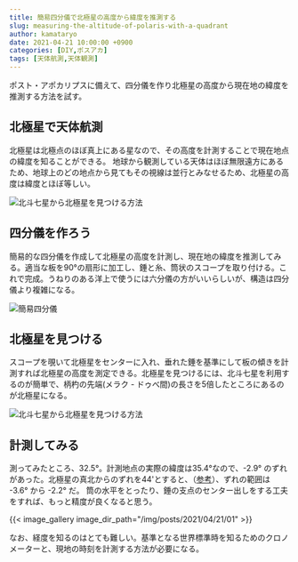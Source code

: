 ```yaml
---
title: 簡易四分儀で北極星の高度から緯度を推測する
slug: measuring-the-altitude-of-polaris-with-a-quadrant
author: kamataryo
date: 2021-04-21 10:00:00 +0900
categories: [DIY,ポスアカ]
tags: [天体航測,天体観測]
---
```

ポスト・アポカリプスに備えて、四分儀を作り北極星の高度から現在地の緯度を推測する方法を試す。

## 北極星で天体航測

北極星は北極点のほぼ真上にある星なので、その高度を計測することで現在地点の緯度を知ることができる。
地球から観測している天体はほぼ無限遠方にあるため、地球上のどの地点から見てもその視線は並行とみなせるため、北極星の高度は緯度とほぼ等しい。

![北斗七星から北極星を見つける方法](/img/posts/2021/04/21/why-altitude.webp)

## 四分儀を作ろう

簡易的な四分儀を作成して北極星の高度を計測し、現在地の緯度を推測してみる。適当な板を90°の扇形に加工し、錘と糸、筒状のスコープを取り付ける。これで完成。うねりのある洋上で使うには六分儀の方がいいらしいが、構造は四分儀より複雑になる。 

![簡易四分儀](/img/posts/2021/04/21/top.webp)

## 北極星を見つける

スコープを覗いて北極星をセンターに入れ、垂れた錘を基準にして板の傾きを計測すれば北極星の高度を測定できる。北極星を見つけるには、北斗七星を利用するのが簡単で、柄杓の先端(メラク - ドゥべ間)の長さを5倍したところにあるのが北極星になる。

![北斗七星から北極星を見つける方法](/img/posts/2021/04/21/how-to-find-polaris.webp)

## 計測してみる

測ってみたところ、32.5°。計測地点の実際の緯度は35.4°なので、-2.9° のずれがあった。北極星の真北からのずれを44'とすると、（[参考](https://eco.mtk.nao.ac.jp/koyomi/wiki/C3CFB5E52FCBCCA4C8C6EE.html#:~:text=%E7%8F%BE%E5%9C%A8%E3%81%A7%E3%81%AF%E3%80%81%E5%8C%97%E6%A5%B5%E6%98%9F%E3%81%AF%E3%81%BB%E3%81%BC,%E3%81%8B%E3%82%89%E3%81%9A%E3%82%8C%E3%81%A6%E3%81%84%E3%81%8D%E3%81%BE%E3%81%99%E3%80%82)）、ずれの範囲は -3.6° から -2.2° だ。
筒の水平をとったり、錘の支点のセンター出しをする工夫をすれば、もっと精度が良くなると思う。

{{< image_gallery image_dir_path="/img/posts/2021/04/21/01" >}}
 
なお、経度を知るのはとても難しい。基準となる世界標準時を知るためのクロノメーターと、現地の時刻を計測する方法が必要になる。
